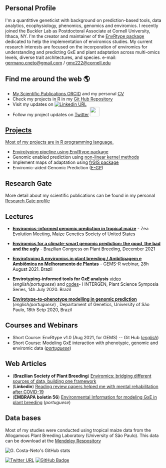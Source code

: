 ## Personal Profile

I'm a quantittive geneticist with background on prediction-based tools, data analytics, ecophysiology, phenomics, genomics and enviromics. I recently joined the Buckler Lab as Postdoctoral Associate at Cornell University, Ithaca, NY. I'm the creator and maintainer of the [EnvRtype package](ttps://github.com/allogamous/EnvRtype/blob/master/README.md) dedicated to help the implementation of enviromics studies. My current research interests are focused on the incorporation of enviromics for understanding and predicting GxE and plant adaptation across multi-omics levels, diverse trait architectures, and species. e-mail: germano.cneto@gmail.com  / gmc222@cornell.edu



## **Find me around the web** 🌎 <a href="https://github.com/gcostaneto">

- My Scientific Publications [ORCID](https://orcid.org/0000-0003-1137-6786) and my personal [CV](https://github.com/gcostaneto/gcostaneto/blob/main/CV_Germano%20Costa%20Neto_update.pdf)
- Check my projects in R in my [Git Hub Repository](https://github.com/gcostaneto?tab=repositories)
- Visit my updates on [![Linkedin URL](https://img.shields.io/badge/LinkedIn-germanocneto?style=for-the-badge&logo=linkedin&logoColor=white)](https://www.linkedin.com/in/germanocneto/)
- Follow my project updates on [Twitter](https://twitter.com/samapriyaroy) <a href="https://twitter.com/germanocneto"><img width="30" height="30" src="https://img.icons8.com/color/48/000000/twitter-squared.png"/>


## Projects

Most of my projects are in R programming language.


- Envirotyping pipeline using [EnvRtype package](https://github.com/allogamous/EnvRtype/blob/master/README.md)
- Genomic enabled prediction using [non-linear kernel methods](https://github.com/gcostaneto/KernelMethods)
- Implement maps of adaptation using [frGIS package](https://github.com/gcostaneto/frGIS)
- Enviromic-aided Genomic Prediction ([E-GP](https://github.com/gcostaneto/EGP/blob/main/README.md))

## Research Gate

More detail about my scientific publications can be found in my personal [Research Gate profile](https://www.researchgate.net/profile/Germano-Costa-Neto)

## Lectures
  
- [**Enviromics-informed genomic prediction in tropical maize**](https://www.youtube.com/watch?v=2-sniNxjxRU&t=245s) - Zea Evolution Meeting, Maize Genetics Society of United States

- [**Enviromics for a climate-smart genomic prediction: the good, the bad and the ugly**](https://www.youtube.com/watch?v=2Gf4ufWzJyQ) - Brazilian Congress on Plant Breeding, December 2021
- [**Envirotyping & enviromics in plant breeding / Ambitipagem e Ambiômica no Melhoramento de Plantas**](*english/portuguese*) - GEMS-R webinar, 28h August 2021. Brazil
- **Envirotyping-informed tools for GxE analysis** [video](https://www.youtube.com/watch?v=apg-o6NHLD8&t=78s) (*english/portuguese*) and [codes](https://github.com/gcostaneto/EnvRtype_course)- I INTERGEN, Plant Science Symposia Series, 14h July 2020. Brazil
- [**Envirotype-to-phenotype modelling in genomic prediction**](https://www.youtube.com/watch?v=IPLFPUVBp40&t=3301s) (*english/portuguese*) , Departament of Genetics, University of São Paulo, 18th Setp 2020, Brazil

## Courses and Webinars

- Short Course: EnvRtype v1.0 (Aug 2021, for GEMS) -- Git Hub (*[english](https://github.com/gcostaneto/GEMS_R)*)
- Short Course: Modeling GxE interaction with phenotypic, genomic and enviromic data (*[portuguese]()*)

## Web Articles

- (**Brazilian Society of Plant Breeding**) [Enviromics: bridging different sources of data, building one framework](https://cbab.sbmp.org.br/2021/07/06/article-enviromics-bridging-different-sources-of-data-building-one-framework/)
- (**Linkedin**)  [Reading review papers helped me with mental rehabilitation after COVID-19](https://www.linkedin.com/pulse/reading-review-papers-helped-me-mental-rehabilitation-costa-neto/)
- (**EMBRAPA boletin 56**) [Environmental Information for modeling GxE in plant breeding](https://www.infoteca.cnptia.embrapa.br/infoteca/bitstream/doc/1124389/1/CNPAF-2020-BPD56.pdf) (*portuguese*)

## Data bases

Most of my studies were conducted using tropical maize data from the Allogamous Plant Breeding Laboratory (University of São Paulo). This data can be download at the [Mendeley Respository](https://data.mendeley.com/research-data/?page=0&search=%22Fritsche-Neto%22%20)



![G. Costa-Neto's GitHub stats](https://github-readme-stats.vercel.app/api?username=gcostaneto&show_icons=true&theme=dark&count_private=true)

[![Twitter URL](https://img.shields.io/twitter/follow/germanocneto?style=social)](https://twitter.com/intent/follow?screen_name=germanocneto)
[![GitHub Badge](https://img.shields.io/github/followers/gcostaneto?style=social)](https://github.com/gcostaneto?tab=followers)

